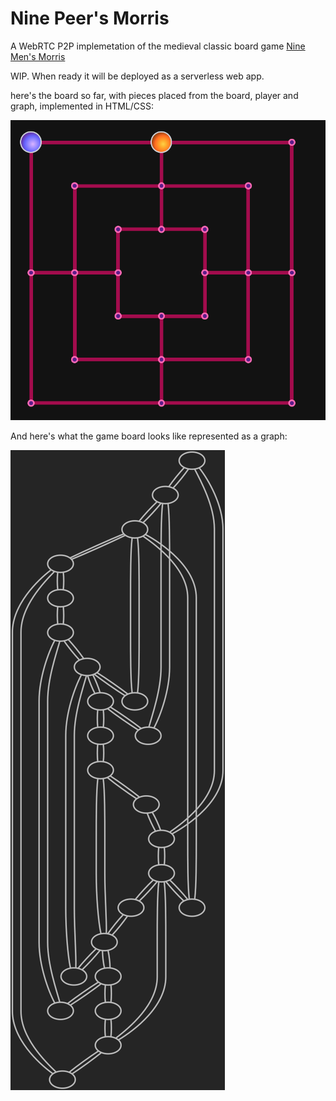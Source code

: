 # Nine Peer's Morris

A WebRTC P2P implemetation of the medieval classic board game
[Nine Men's Morris](https://en.wikipedia.org/wiki/Nine_men's_morris)

WIP. When ready it will be deployed as a serverless web app.

here's the board so far, with pieces placed from the board, player and graph, implemented in HTML/CSS:

![html/css board](devboard.png)

And here's what the game board looks like represented as a graph:

![graph board](graph.dot.png)
